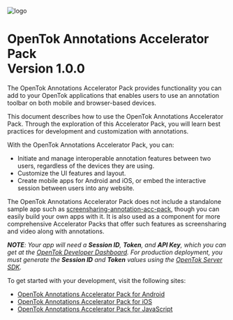 ![logo](./tokbox-logo.png)

# OpenTok Annotations Accelerator Pack<br/>Version 1.0.0

The OpenTok Annotations Accelerator Pack provides functionality you can add to your OpenTok applications that enables users to use an annotation toolbar on both mobile and browser-based devices. 

This document describes how to use the OpenTok Annotations Accelerator Pack. Through the exploration of this Accelerator Pack, you will learn best practices for development and customization with annotations.

With the OpenTok Annotations Accelerator Pack, you can:

- Initiate and manage interoperable annotation features between two users, regardless of the devices they are using.
- Customize the UI features and layout.
- Create mobile apps for Android and iOS, or embed the interactive session between users into any website. 

The OpenTok Annotations Accelerator Pack does not include a standalone sample app such as [screensharing-annotation-acc-pack](https://github.com/opentok/screensharing-annotation-acc-pack), though you can easily build your own apps with it. It is also used as a component for more comprehensive Accelerator Packs that offer such features as screensharing and video along with annotations. 

_**NOTE**: Your app will need a **Session ID**, **Token**, and **API Key**, which you can get at the [OpenTok Developer Dashboard](https://dashboard.tokbox.com/). For production deployment, you must generate the **Session ID** and **Token** values using the [OpenTok Server SDK](https://tokbox.com/developer/sdks/server/)._


To get started with your development, visit the following sites:

- [OpenTok Annotations Accelerator Pack for Android](./android)
- [OpenTok Annotations Accelerator Pack for iOS](./ios)
- [OpenTok Annotations Accelerator Pack for JavaScript](./js)

